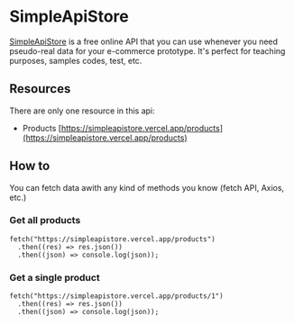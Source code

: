 # SimpleApiStore

[SimpleApiStore](https://simpleapistore.vercel.app) is a free online API that you can use whenever you need pseudo-real data for your e-commerce prototype. It's perfect for teaching purposes, samples codes, test, etc.

## Resources
There are only one resource in this api:
- Products [https://simpleapistore.vercel.app/products](https://simpleapistore.vercel.app/products)

## How to
You can fetch data awith any kind of methods you know (fetch API, Axios, etc.)

### Get all products

```
fetch("https://simpleapistore.vercel.app/products")
  .then((res) => res.json())
  .then((json) => console.log(json));
```

### Get a single product

```
fetch("https://simpleapistore.vercel.app/products/1")
  .then((res) => res.json())
  .then((json) => console.log(json));
```